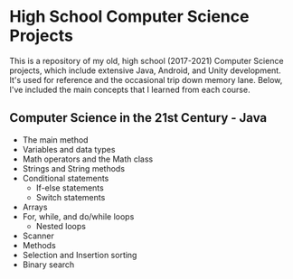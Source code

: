 # High School Computer Science Projects

This is a repository of my old, high school (2017-2021) Computer Science projects, which include extensive Java, Android, and Unity development. It's used for reference and the occasional trip down memory lane. Below, I've included the main concepts that I learned from each course.

## Computer Science in the 21st Century - Java

* The main method
* Variables and data types
* Math operators and the Math class
* Strings and String methods
* Conditional statements
  * If-else statements
  * Switch statements
* Arrays
* For, while, and do/while loops
  * Nested loops
* Scanner
* Methods
* Selection and Insertion sorting
* Binary search
